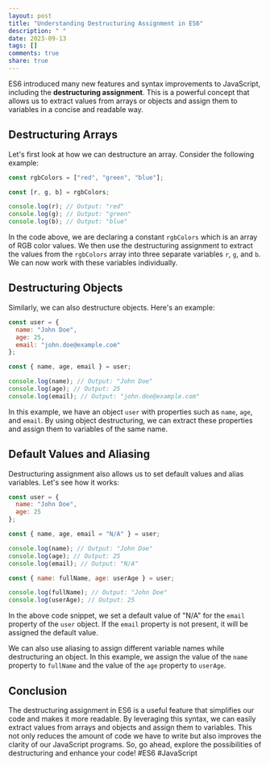 ```yaml
---
layout: post
title: "Understanding Destructuring Assignment in ES6"
description: " "
date: 2023-09-13
tags: []
comments: true
share: true
---
```


ES6 introduced many new features and syntax improvements to JavaScript, including the **destructuring assignment**. This is a powerful concept that allows us to extract values from arrays or objects and assign them to variables in a concise and readable way.

## Destructuring Arrays ##

Let's first look at how we can destructure an array. Consider the following example:

```javascript
const rgbColors = ["red", "green", "blue"];

const [r, g, b] = rgbColors;

console.log(r); // Output: "red"
console.log(g); // Output: "green"
console.log(b); // Output: "blue"
```

In the code above, we are declaring a constant `rgbColors` which is an array of RGB color values. We then use the destructuring assignment to extract the values from the `rgbColors` array into three separate variables `r`, `g`, and `b`. We can now work with these variables individually.

## Destructuring Objects ##

Similarly, we can also destructure objects. Here's an example:

```javascript
const user = {
  name: "John Doe",
  age: 25,
  email: "john.doe@example.com"
};

const { name, age, email } = user;

console.log(name); // Output: "John Doe"
console.log(age); // Output: 25
console.log(email); // Output: "john.doe@example.com"
```

In this example, we have an object `user` with properties such as `name`, `age`, and `email`. By using object destructuring, we can extract these properties and assign them to variables of the same name.

## Default Values and Aliasing ##

Destructuring assignment also allows us to set default values and alias variables. Let's see how it works:

```javascript
const user = {
  name: "John Doe",
  age: 25
};

const { name, age, email = "N/A" } = user;

console.log(name); // Output: "John Doe"
console.log(age); // Output: 25
console.log(email); // Output: "N/A"

const { name: fullName, age: userAge } = user;

console.log(fullName); // Output: "John Doe"
console.log(userAge); // Output: 25
```

In the above code snippet, we set a default value of "N/A" for the `email` property of the `user` object. If the `email` property is not present, it will be assigned the default value.

We can also use aliasing to assign different variable names while destructuring an object. In this example, we assign the value of the `name` property to `fullName` and the value of the `age` property to `userAge`.

## Conclusion ##

The destructuring assignment in ES6 is a useful feature that simplifies our code and makes it more readable. By leveraging this syntax, we can easily extract values from arrays and objects and assign them to variables. This not only reduces the amount of code we have to write but also improves the clarity of our JavaScript programs. So, go ahead, explore the possibilities of destructuring and enhance your code! #ES6 #JavaScript